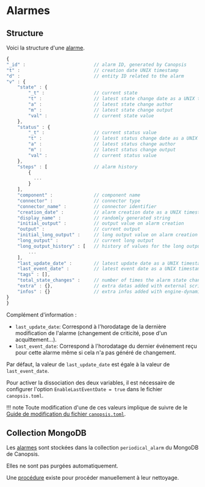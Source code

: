 # Alarmes

## Structure

Voici la structure d'une [alarme](../../guide-utilisation/vocabulaire/index.md#alarme).

```javascript
{
"_id" :                         // alarm ID, generated by Canopsis
"t" :                           // creation date UNIX timestamp
"d" :                           // entity ID related to the alarm
"v" : {
    "state" : {
        "_t" :                  // current state
        "t" :                   // latest state change date as a UNIX timestamp
        "a" :                   // latest state change author
        "m" :                   // latest state change output
        "val" :                 // current state value
    },
    "status" : {
        "_t" :                  // current status value
        "t" :                   // latest status change date as a UNIX timestamp
        "a" :                   // latest status change author
        "m" :                   // latest status change output
        "val" :                 // current status value
    },
    "steps" : [                 // alarm history
        {
          ...
        }
    ],
    "component" :               // component name
    "connector" :               // connector type
    "connector_name" :          // connector identifier
    "creation_date" :           // alarm creation date as a UNIX timestamp
    "display_name" :            // randomly generated string
    "initial_output" :          // output value on alarm creation
    "output" :                  // current output
    "initial_long_output" :     // long output value on alarm creation
    "long_output" :             // current long output
    "long_output_history" : [   // history of values for the long output
        ...
    ],
    "last_update_date" :        // latest update date as a UNIX timestamp
    "last_event_date" :         // latest event date as a UNIX timestamp
    "tags" : [],
    "total_state_changes" :     // number of times the alarm state changed
    "extra" : {},               // extra datas added with external scripts, e.g `activation_date`
    "infos" : {}                // extra infos added with engine-dynamic-infos
}
}
```

Complément d'information :

* `last_update_date`: Correspond à l'horodatage de la dernière modification de l'alarme (changement de criticité, pose d'un acquittement…).
* `last_event_date`: Correspond à l'horodatage du dernier événement reçu pour cette alarme même si cela n'a pas généré de changement.

Par défaut, la valeur de `last_update_date` est égale à la valeur de `last_event_date`.

Pour activer la dissociation des deux variables, il est nécessaire de configurer l'option `EnableLastEventDate = true` dans le fichier `canopsis.toml`.

!!! note
    Toute modification d'une de ces valeurs implique de suivre de le [Guide de modification du fichier `canopsis.toml`](../../guide-administration/administration-avancee/modification-canopsis-toml.md).

## Collection MongoDB

Les [alarmes](../../guide-utilisation/vocabulaire/index.md#alarme) sont stockées dans la collection `periodical_alarm` du MongoDB de Canopsis.

Elles ne sont pas purgées automatiquement.

Une [procédure](../../guide-administration/administration-avancee/actions-base-donnees.md#nettoyage) existe pour procéder manuellement à leur nettoyage.
